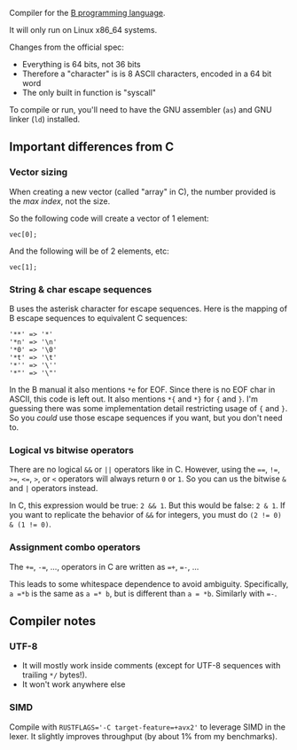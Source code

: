 Compiler for the [B programming language](https://www.bell-labs.com/usr/dmr/www/bintro.html).

It will only run on Linux x86_64 systems.

Changes from the official spec:
- Everything is 64 bits, not 36 bits
- Therefore a "character" is is 8 ASCII characters, encoded in a 64 bit word
- The only built in function is "syscall"


To compile or run, you'll need to have the GNU assembler (`as`) and GNU linker (`ld`) installed.

## Important differences from C
### Vector sizing
When creating a new vector (called "array" in C), the number provided is the _max index_, not the size.

So the following code will create a vector of 1 element:

```
vec[0];
```

And the following will be of 2 elements, etc:

```
vec[1];
```
### String & char escape sequences
B uses the asterisk character for escape sequences. Here is the mapping of B escape sequences to equivalent C sequences:
```
'**' => '*'
'*n' => '\n'
'*0' => '\0'
'*t' => '\t'
'*'' => '\''
'*"' => '\"'
```

In the B manual it also mentions `*e` for EOF. Since there is no EOF char in ASCII, this code is left out. It also mentions `*{` and `*}` for `{` and `}`. I'm guessing there was some implementation detail restricting usage of `{` and `}`. So you _could_ use those escape sequences if you want, but you don't need to.
### Logical vs bitwise operators
There are no logical `&&` or `||` operators like in C. However, using the `==`, `!=`, `>=`, `<=`, `>`, or `<` operators will always return `0` or `1`. So you can us the bitwise `&` and `|` operators instead.

In C, this expression would be true: `2 && 1`. But this would be false: `2 & 1`. If you want to replicate the behavior of `&&` for integers, you must do `(2 != 0) & (1 != 0)`.
### Assignment combo operators
The `+=`, `-=`, ..., operators in C are written as `=+`, `=-`, ...

This leads to some whitespace dependence to avoid ambiguity. Specifically, `a =*b` is the same as `a =* b`, but is different than `a = *b`. Similarly with `=-`.

## Compiler notes
### UTF-8
- It will mostly work inside comments (except for UTF-8 sequences with trailing `*/` bytes!).
- It won't work anywhere else

### SIMD
Compile with `RUSTFLAGS='-C target-feature=+avx2'` to leverage SIMD in the lexer. It slightly improves throughput (by about 1% from my benchmarks).
